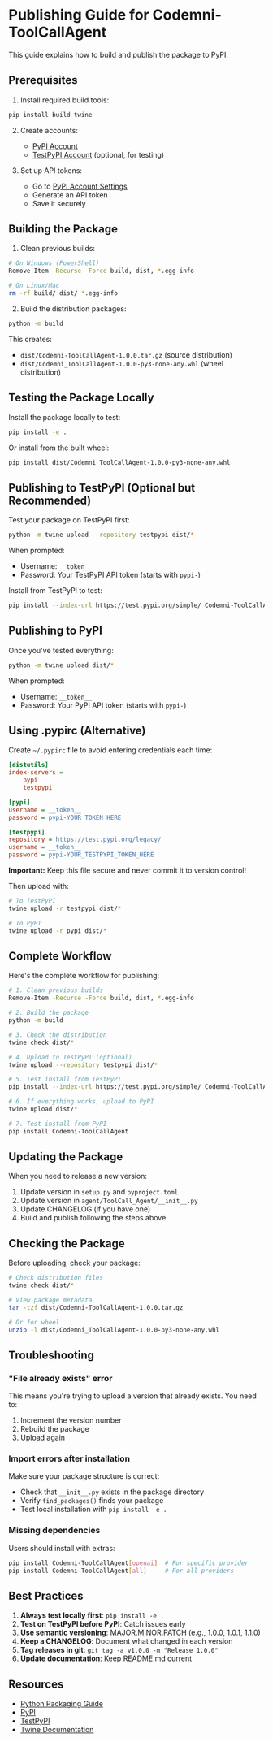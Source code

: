 # Publishing Guide for Codemni-ToolCallAgent

This guide explains how to build and publish the package to PyPI.

## Prerequisites

1. Install required build tools:
```bash
pip install build twine
```

2. Create accounts:
   - [PyPI Account](https://pypi.org/account/register/)
   - [TestPyPI Account](https://test.pypi.org/account/register/) (optional, for testing)

3. Set up API tokens:
   - Go to [PyPI Account Settings](https://pypi.org/manage/account/)
   - Generate an API token
   - Save it securely

## Building the Package

1. Clean previous builds:
```bash
# On Windows (PowerShell)
Remove-Item -Recurse -Force build, dist, *.egg-info

# On Linux/Mac
rm -rf build/ dist/ *.egg-info
```

2. Build the distribution packages:
```bash
python -m build
```

This creates:
- `dist/Codemni-ToolCallAgent-1.0.0.tar.gz` (source distribution)
- `dist/Codemni_ToolCallAgent-1.0.0-py3-none-any.whl` (wheel distribution)

## Testing the Package Locally

Install the package locally to test:

```bash
pip install -e .
```

Or install from the built wheel:

```bash
pip install dist/Codemni_ToolCallAgent-1.0.0-py3-none-any.whl
```

## Publishing to TestPyPI (Optional but Recommended)

Test your package on TestPyPI first:

```bash
python -m twine upload --repository testpypi dist/*
```

When prompted:
- Username: `__token__`
- Password: Your TestPyPI API token (starts with `pypi-`)

Install from TestPyPI to test:

```bash
pip install --index-url https://test.pypi.org/simple/ Codemni-ToolCallAgent
```

## Publishing to PyPI

Once you've tested everything:

```bash
python -m twine upload dist/*
```

When prompted:
- Username: `__token__`
- Password: Your PyPI API token (starts with `pypi-`)

## Using .pypirc (Alternative)

Create `~/.pypirc` file to avoid entering credentials each time:

```ini
[distutils]
index-servers =
    pypi
    testpypi

[pypi]
username = __token__
password = pypi-YOUR_TOKEN_HERE

[testpypi]
repository = https://test.pypi.org/legacy/
username = __token__
password = pypi-YOUR_TESTPYPI_TOKEN_HERE
```

**Important:** Keep this file secure and never commit it to version control!

Then upload with:

```bash
# To TestPyPI
twine upload -r testpypi dist/*

# To PyPI
twine upload -r pypi dist/*
```

## Complete Workflow

Here's the complete workflow for publishing:

```bash
# 1. Clean previous builds
Remove-Item -Recurse -Force build, dist, *.egg-info

# 2. Build the package
python -m build

# 3. Check the distribution
twine check dist/*

# 4. Upload to TestPyPI (optional)
twine upload --repository testpypi dist/*

# 5. Test install from TestPyPI
pip install --index-url https://test.pypi.org/simple/ Codemni-ToolCallAgent

# 6. If everything works, upload to PyPI
twine upload dist/*

# 7. Test install from PyPI
pip install Codemni-ToolCallAgent
```

## Updating the Package

When you need to release a new version:

1. Update version in `setup.py` and `pyproject.toml`
2. Update version in `agent/ToolCall_Agent/__init__.py`
3. Update CHANGELOG (if you have one)
4. Build and publish following the steps above

## Checking the Package

Before uploading, check your package:

```bash
# Check distribution files
twine check dist/*

# View package metadata
tar -tzf dist/Codemni-ToolCallAgent-1.0.0.tar.gz

# Or for wheel
unzip -l dist/Codemni_ToolCallAgent-1.0.0-py3-none-any.whl
```

## Troubleshooting

### "File already exists" error
This means you're trying to upload a version that already exists. You need to:
1. Increment the version number
2. Rebuild the package
3. Upload again

### Import errors after installation
Make sure your package structure is correct:
- Check that `__init__.py` exists in the package directory
- Verify `find_packages()` finds your package
- Test local installation with `pip install -e .`

### Missing dependencies
Users should install with extras:
```bash
pip install Codemni-ToolCallAgent[openai]  # For specific provider
pip install Codemni-ToolCallAgent[all]     # For all providers
```

## Best Practices

1. **Always test locally first**: `pip install -e .`
2. **Test on TestPyPI before PyPI**: Catch issues early
3. **Use semantic versioning**: MAJOR.MINOR.PATCH (e.g., 1.0.0, 1.0.1, 1.1.0)
4. **Keep a CHANGELOG**: Document what changed in each version
5. **Tag releases in git**: `git tag -a v1.0.0 -m "Release 1.0.0"`
6. **Update documentation**: Keep README.md current

## Resources

- [Python Packaging Guide](https://packaging.python.org/)
- [PyPI](https://pypi.org/)
- [TestPyPI](https://test.pypi.org/)
- [Twine Documentation](https://twine.readthedocs.io/)
